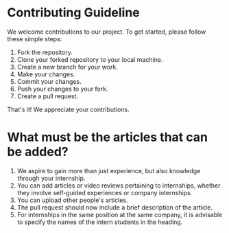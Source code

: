 # Contributing Guideline

We welcome contributions to our project. To get started, please follow these simple steps:

1. Fork the repository.
2. Clone your forked repository to your local machine.
3. Create a new branch for your work.
4. Make your changes.
5. Commit your changes.
6. Push your changes to your fork.
7. Create a pull request.

That's it! We appreciate your contributions.

# What must be the articles that can be added?
1. We aspire to gain more than just experience, but also knowledge through your internship.
2. You can add articles or video reviews pertaining to internships, whether they involve self-guided experiences or company internships.
3. You can upload other people's articles.
4. The pull request should now include a brief description of the article.
5. For internships in the same position at the same company, it is advisable to specify the names of the intern students in the heading.
